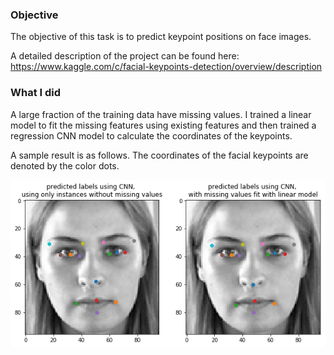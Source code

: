 ### Objective

The objective of this task is to predict keypoint positions on face images. 

A detailed description of the project can be found here:
https://www.kaggle.com/c/facial-keypoints-detection/overview/description


### What I did

A large fraction of the training data have missing values. I trained a linear model to fit the missing features using existing features and then trained a regression CNN model to calculate the coordinates of the keypoints.

A sample result is as follows. The coordinates of the facial keypoints are denoted by the color dots.


![Sample result](https://github.com/ffrrpp/kaggle_projects/blob/master/facial_keypoints_detection/sample_result.png)

